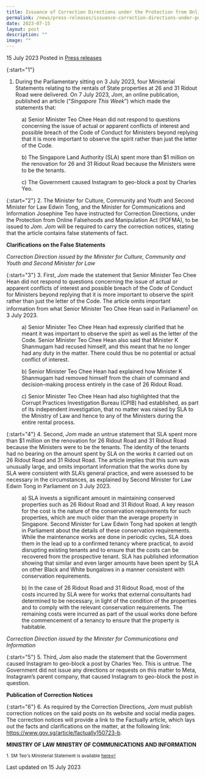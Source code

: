 ```yaml
---
title: Issuance of Correction Directions under the Protection from Online Falsehoods and Manipulation Act to Jom
permalink: /news/press-releases/issuance-correction-directions-under-pofma-to-jom/
date: 2023-07-15
layout: post
description: ""
image: ""
---
```

15 July 2023 Posted in [Press releases](/news/press-releases)

{:start="1"}
1. During the Parliamentary sitting on 3 July 2023, four Ministerial Statements relating to the rentals of State properties at 26 and 31 Ridout Road were delivered. On 7 July 2023, <i>Jom</i>, an online publication, published an article (“<i>Singapore This Week</i>”) which made the statements that:	
    
<p style="margin-left: 40px">a) Senior Minister Teo Chee Hean did not respond to questions concerning the issue of actual or apparent conflicts of interest and possible breach of the Code of Conduct for Ministers beyond replying that it is more important to observe the spirit rather than just the letter of the Code.</p>

<p style="margin-left: 40px">b) The Singapore Land Authority (SLA) spent more than $1 million on the renovation for 26 and 31 Ridout Road because the Ministers were to be the tenants.</p>

<p style="margin-left: 40px">c) The Government caused Instagram to geo-block a post by Charles Yeo.</p>

{:start="2"}
2. The Minister for Culture, Community and Youth and Second Minister for Law Edwin Tong, and the Minister for Communications and Information Josephine Teo have instructed for Correction Directions, under the Protection from Online Falsehoods and Manipulation Act (POFMA), to be issued to <i>Jom</i>. <i>Jom</i> will be required to carry the correction notices, stating that the article contains false statements of fact.	

**Clarifications on the False Statements**

<i>Correction Direction issued by the Minister for Culture, Community and Youth and Second Minister for Law </i>

{:start="3"}
3. First, <i>Jom</i> made the statement that Senior Minister Teo Chee Hean did not respond to questions concerning the issue of actual or apparent conflicts of interest and possible breach of the Code of Conduct for Ministers beyond replying that it is more important to observe the spirit rather than just the letter of the Code. The article omits important information from what Senior Minister Teo Chee Hean said in Parliament<sup><a href="#fn1" id="ref1">1</a></sup> on 3 July 2023.	

<p style="margin-left: 40px">a) Senior Minister Teo Chee Hean had expressly clarified that he meant it was important to observe the spirit as well as the letter of the Code. Senior Minister Teo Chee Hean also said that Minister K Shanmugam had recused himself, and this meant that he no longer had any duty in the matter. There could thus be no potential or actual conflict of interest. </p>

<p style="margin-left: 40px">b) Senior Minister Teo Chee Hean had explained how Minister K Shanmugam had removed himself from the chain of command and decision-making process entirely in the case of 26 Ridout Road.</p>

<p style="margin-left: 40px">c) Senior Minister Teo Chee Hean had also highlighted that the Corrupt Practices Investigation Bureau (CPIB) had established, as part of its independent investigation, that no matter was raised by SLA to the Ministry of Law and hence to any of the Ministers during the entire rental process.</p>

{:start="4"}
4. Second, <i>Jom</i> made an untrue statement that SLA spent more than $1 million on the renovation for 26 Ridout Road and 31 Ridout Road because the Ministers were to be the tenants. The identity of the tenants had no bearing on the amount spent by SLA on the works it carried out on 26 Ridout Road and 31 Ridout Road. The article implies that this sum was unusually large, and omits important information that the works done by SLA were consistent with SLA’s general practice, and were assessed to be necessary in the circumstances, as explained by Second Minister for Law Edwin Tong in Parliament on 3 July 2023.	

<p style="margin-left: 40px">a) SLA invests a significant amount in maintaining conserved properties such as 26 Ridout Road and 31 Ridout Road. A key reason for the cost is the nature of the conservation requirements for such properties, which are much older than the average property in Singapore. Second Minister for Law Edwin Tong had spoken at length in Parliament about the details of these conservation requirements. While the maintenance works are done in periodic cycles, SLA does them in the lead up to a confirmed tenancy where practical, to avoid disrupting existing tenants and to ensure that the costs can be recovered from the prospective tenant. SLA has published information showing that similar and even larger amounts have been spent by SLA on other Black and White bungalows in a manner consistent with conservation requirements. </p>

<p style="margin-left: 40px">b) In the case of 26 Ridout Road and 31 Ridout Road, most of the costs incurred by SLA were for works that external consultants had determined to be necessary, in light of the condition of the properties and to comply with the relevant conservation requirements. The remaining costs were incurred as part of the usual works done before the commencement of a tenancy to ensure that the property is habitable.</p>

<i>Correction Direction issued by the Minister for Communications and Information</i>

{:start="5"}
5. Third, <i>Jom</i> also made the statement that the Government caused Instagram to geo-block a post by Charles Yeo. This is untrue. The Government did not issue any directions or requests on this matter to Meta, Instagram’s parent company, that caused Instagram to geo-block the post in question.	

**Publication of Correction Notices**

{:start="6"}
6. As required by the Correction Directions, <i>Jom</i> must publish correction notices on the said posts on its website and social media pages. The correction notices will provide a link to the Factually article, which lays out the facts and clarifications on the matter, at the following link: <a href="https://www.gov.sg/article/factually150723-b">https://www.gov.sg/article/factually150723-b</a>.

**MINISTRY OF LAW**
**MINISTRY OF COMMUNICATIONS AND INFORMATION**

<p><sup id="fn1">1. SM Teo's Ministerial Statement is available <a href="https://www.pmo.gov.sg/Newsroom/Ministerial-Statement-by-SM-Teo-Chee-Hean-on-Ridout-Road">here</a><a href="#ref1" title="Jump back to footnote 1 in the text.">↩</a></sup></p>


<p class="right-side-updated">Last updated on 15 July 2023</p>
